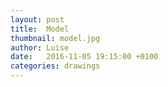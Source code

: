 ```yaml
---
layout: post
title:  Model
thumbnail: model.jpg
author: Luise
date:   2016-11-05 19:15:00 +0100
categories: drawings
---
```


